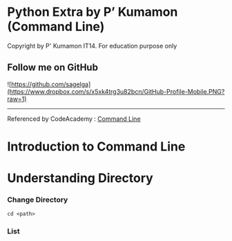 # Python Extra by P’ Kumamon (Command Line)

Copyright by P' Kumamon IT14.
For education purpose only

## Follow me on GitHub
![https://github.com/sagelga](https://www.dropbox.com/s/x5xk4trg3u82bcn/GitHub-Profile-Mobile.PNG?raw=1)

----------

Referenced by CodeAcademy : [Command Line](https://www.codecademy.com/learn/learn-the-command-line)

# Introduction to Command Line

# Understanding Directory

### **C**hange **D**irectory
```
cd <path>
```

### **L**i**s**t

###
